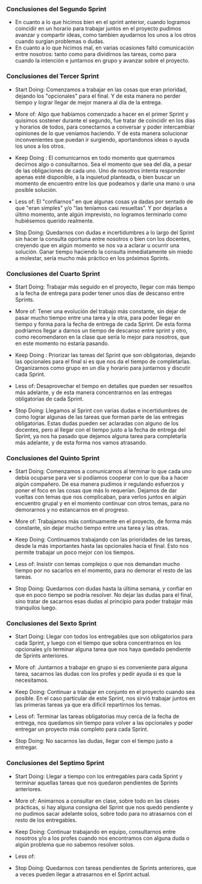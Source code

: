 ### Conclusiones del Segundo Sprint 

+ En cuanto a lo que hicimos bien en el sprint anterior, cuando logramos coincidir en un horario para trabajar juntos en el proyecto pudimos avanzar y compartir ideas, como tambien ayudarnos los unos a los otros cuando surgian problemas o dudas. 
+ En cuanto a lo que hicimos mal, en varias ocasiones faltó comunicación entre nosotros: tanto como para dividirnos las tareas, como para cuando la intención e juntarnos en grupo y avanzar sobre el proyecto.  

### Conclusiones del Tercer Sprint 

+ Start Doing: Comenzamos a trabajar en las cosas que eran prioridad, dejando los "opcionales" para el final. Y de esta manera no perder tiempo y lograr llegar de mejor manera al día de la entrega.

+ More of: Algo que habíamos comenzado a hacer en el primer Sprint y quisimos sostener durante el segundo, fue tratar de coincidir en los días y horarios de todos, para conectarnos a conversar y poder intercambiar opiniones de lo que veníamos haciendo. Y de esta manera solucionar inconvenientes que puedan ir surgiendo, aportandonos ideas o ayuda los unos a los otros.

+ Keep Doing : El comunicarnos en todo momento que querramos decirnos algo o consultarnos. Sea el momento que sea del día, a pesar de las obligaciones de cada uno. Uno de nosotros intenta responder apenas esté disponible, a la inquietud planteada, o bien buscar un momento de encuentro entre los que podeamos y darle una mano o una posible solución.

+ Less of: El "confiarnos" en que algunas cosas ya dadas por sentado de que "eran simples" y/o "las teníamos casi resueltas". Y por dejarlas a últmo momento, ante algún imprevisto, no logramos terminarlo como hubiésemos querido realmente. 

+ Stop Doing: Quedarnos con dudas e incertidumbres a lo largo del Sprint sin hacer la consulta oportuna entre nosotros o bien con los docentes, creyendo que en algún momento se nos va a aclarar u ocurrir una solución. Ganar tiempo haciendo la consulta inmediatamente sin miedo a molestar, sería mucho más práctico en los próximos Sprints.

### Conclusiones del Cuarto Sprint 

+ Start Doing: Trabajar más seguido en el proyecto, llegar con más tiempo a la fecha de entrega para poder tener unos días de descanso entre Sprints. 

+ More of: Tener una evolución del trabajo más constante, sin dejar de pasar mucho tiempo entre una tarea y la otra, para poder llegar en tiempo y forma para la fecha de entrega de cada
Sprint. De esta forma podríamos llegar a darnos un tiempo de descanso entre sprint y otro, como recomendaron en la clase que sería lo mejor para nosotros, que en este momento no estaría pasando. 

+ Keep Doing : Priorizar las tareas del Sprint que son obligatorias, dejando las opcionales para el final si es que nos da el tiempo de completarlas. Organizarnos como grupo en un día
y horario para juntarnos y discutir cada Sprint.

+ Less of: Desaprovechar el tiempo en detalles que pueden ser resueltos más adelante, y de esta manera concentrarnos en las entregas obligatorias de cada Sprint.

+ Stop Doing: Llegamos al Sprint con varias dudas e incertidumbres de como lograr algunas de las tareas que forman parte de las entregas obligatorias. Estas dudas pueden ser
aclaradas con alguno de los docentes, pero al llegar con el tiempo justo a la fecha de entrega del Sprint, ya nos ha pasado que dejamos alguna tarea para completarla más adelante, y de esta forma nos vamos atrasando. 

### Conclusiones del Quinto Sprint 

+ Start Doing: Comenzamos a comunicarnos al terminar lo que cada uno debía ocuparse para ver si podíamos cooperar con lo que iba a hacer algún compañero. De esa manera pudimos ir regulando esfuerzos y poner el foco en las cosas que más lo requerían.
Dejamos de dar vueltas con temas que nos complicaban, para verlos juntos en algún encuentro grupal y en el momento continuar con otros temas, para no demorarnos y no estancarnos en el progreso.

+ More of: Trabajamos más continuamente en el proyecto, de forma más constante, sin dejar mucho tiempo entre una tarea y las otras.

+ Keep Doing: Continuamos trabajando con las prioridades de las tareas, desde la más importantes hasta las opcionales hacia el final. Esto nos permite trabajar un poco mejor con los tiempos. 

+ Less of: Insistir con temas complejos o que nos demandan mucho tiempo por no sacarlos en el momento, para no demorar el resto de las tareas.

+ Stop Doing: Quedarnos con dudas hasta la última semana, y confiar en que en poco tiempo se podría resolver. No dejar las dudas para el final, sino tratar de sacarnos esas dudas al principio para poder trabajar más tranquilos luego.

### Conclusiones del Sexto Sprint 

+ Start Doing: Llegar con todos los entregables que son obligatorios para cada Sprint, y luego con el tiempo que sobra concentrarnos en los opcionales y/o terminar alguna tarea que nos haya quedado pendiente de Sprints anteriores. 

+ More of: Juntarnos a trabajar en grupo si es conveniente para alguna tarea, sacarnos las dudas con los profes y pedir ayuda si es que la necesitamos.

+ Keep Doing: Continuar a trabajar en conjunto en el proyecto cuando sea posible. En el caso particular de este Sprint, nos sirvió trabajar juntos en las primeras tareas ya que era dificil repartirnos los temas.

+ Less of: Terminar las tareas obligatorias muy cerca de la fecha de entrega, nos quedamos sin tiempo para volver a las opcionales y poder entregar un proyecto más completo para cada Sprint. 

+ Stop Doing: No sacarnos las dudas, llegar con el tiempo justo a entregar.

### Conclusiones del Septimo Sprint 

+ Start Doing: Llegar a tiempo con los entregables para cada Sprint y terminar aquellas tareas que nos quedaron pendientes de Sprints anteriores. 

+ More of: Animarnos a consultar en clase, sobre todo en las clases prácticas, si hay alguna consigna del Sprint que nos quedó pendiente y no pudimos sacar adelante solos, sobre todo para no atrasarnos con el resto de los entregables. 

+ Keep Doing: Continuar trabajando en equipo, consultarnos entre nosotros y/o a los profes cuando nos encontramos con alguna duda o algún problema que no sabemos resolver solos. 
+ Less of:

+ Stop Doing: Quedarnos con tareas pendientes de Sprints anteriores, que a veces pueden llegar a atrasarnos en el Sprint actual.



